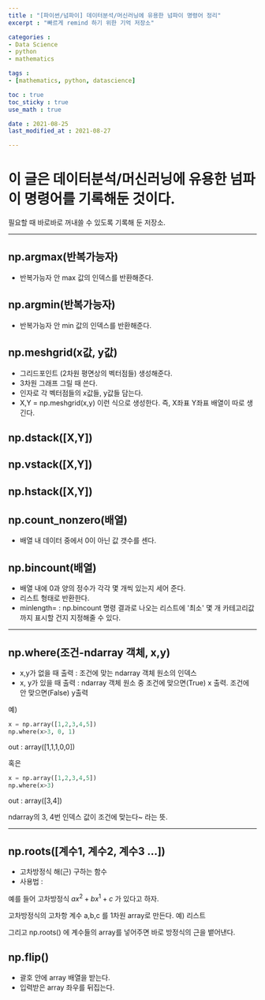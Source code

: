 ```yaml
---
title : "[파이썬/넘파이] 데이터분석/머신러닝에 유용한 넘파이 명령어 정리"
excerpt : "빠르게 remind 하기 위한 기억 저장소"

categories : 
- Data Science
- python
- mathematics

tags : 
- [mathematics, python, datascience]

toc : true 
toc_sticky : true 
use_math : true

date : 2021-08-25
last_modified_at : 2021-08-27

---
```


# 이 글은 데이터분석/머신러닝에 유용한 넘파이 명령어를 기록해둔 것이다. 

필요할 때 바로바로 꺼내쓸 수 있도록 기록해 둔 저장소. 

---

## np.argmax(반복가능자)
- 반복가능자 안 max 값의 인덱스를 반환해준다.

## np.argmin(반복가능자)
- 반복가능자 안 min 값의 인덱스를 반환해준다. 

## np.meshgrid(x값, y값)
- 그리드포인트 (2차원 평면상의 벡터점들) 생성해준다.
- 3차원 그래프 그릴 때 쓴다. 
- 인자로 각 벡터점들의 x값들, y값들 담는다. 
- X,Y = np.meshgrid(x,y) 이런 식으로 생성한다. 즉, X좌표 Y좌표 배열이 따로 생긴다.

## np.dstack(\[X,Y\])

## np.vstack(\[X,Y\])

## np.hstack(\[X,Y\])

## np.count_nonzero(배열)
- 배열 내 데이터 중에서 0이 아닌 값 갯수를 센다. 

## np.bincount(배열)
- 배열 내에 0과 양의 정수가 각각 몇 개씩 있는지 세어 준다. 
- 리스트 형태로 반환한다. 
- minlength= : np.bincount 명령 결과로 나오는 리스트에 '최소' 몇 개 카테고리값까지 표시할 건지 지정해줄 수 있다. 

---

## np.where(조건-ndarray 객체, x,y)
- x,y가 없을 때 출력 : 조건에 맞는 ndarray 객체 원소의 인덱스 
- x, y가 있을 때 출력 : ndarray 객체 원소 중 조건에 맞으면(True) x 출력. 조건에 안 맞으면(False) y출력

예) 

```python
x = np.array([1,2,3,4,5])
np.where(x>3, 0, 1)
```
out : array([1,1,1,0,0])

혹은

```python
x = np.array([1,2,3,4,5])
np.where(x>3)
```
out : array(\[3,4\])

ndarray의 3, 4번 인덱스 값이 조건에 맞는다~ 라는 뜻.

---

## np.roots(\[계수1, 계수2, 계수3 ...\])
- 고차방정식 해(근) 구하는 함수 
- 사용법 : 

예를 들어 고차방정식 $ax^{2}+bx^{1}+c$ 가 있다고 하자. 

고차방정식의 고차항 계수 a,b,c 를 1차원 array로 만든다. 예) 리스트

그리고 np.roots() 에 계수들의 array를 넣어주면 바로 방정식의 근을 뱉어낸다. 

## np.flip() 
- 괄호 안에 array 배열을 받는다. 
- 입력받은 array 좌우를 뒤집는다. 







